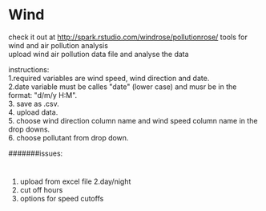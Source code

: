 Wind
====
check it out at http://spark.rstudio.com/windrose/pollutionrose/
tools for wind and air pollution analysis<br>
upload wind air pollution data file and analyse the data<br>

instructions:<br>
1.required variables are wind speed, wind direction and date. <br>
2.date variable must be calles "date" (lower case) and musr be in the format: "d/m/y H:M". <br>
3. save as .csv. <br>
4. upload data.<br>
5. choose wind direction column name and wind speed column name in the drop downs. <br>
6. choose pollutant from drop down. <br>

#######issues:
#
1. upload from excel file
2.day/night
3. cut off hours
4. options for speed cutoffs

